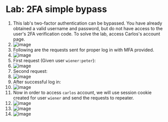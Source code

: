# Lab: 2FA simple bypass

1.  This lab's two-factor authentication can be bypassed. You have already obtained a valid username and password, but do not have access to the user's 2FA verification code. To solve the lab, access Carlos's account page.
2.  ![image](https://github.com/Lord-Edward/Web-Security-Academy-Learning-Paths/assets/117797209/1fb19695-1774-4dae-bf5a-83b9281bc777)
3.  Following are the requests sent for proper log in with MFA provided.
4.  ![image](https://github.com/Lord-Edward/Web-Security-Academy-Learning-Paths/assets/117797209/89a184c1-7902-42fc-a439-4b9d886e3801)
5.  First request (Given user `wiener:peter`):
6.  ![image](https://github.com/Lord-Edward/Web-Security-Academy-Learning-Paths/assets/117797209/1ee31ae0-791a-41cf-bd92-935f176ce797)
7.  Second request:
8.  ![image](https://github.com/Lord-Edward/Web-Security-Academy-Learning-Paths/assets/117797209/778f0c17-f33e-4327-9e50-5658c9fd3acd)
9.  After successful log in:
10.  ![image](https://github.com/Lord-Edward/Web-Security-Academy-Learning-Paths/assets/117797209/a4792dc9-423d-4abe-8ed5-3ee9b9a964b8)
11.  Now in order to access `carlos` account, we will use session cookie created for user `wiener` and send the requests to repeater.
12.  ![image](https://github.com/Lord-Edward/Web-Security-Academy-Learning-Paths/assets/117797209/828efc9f-7dec-475d-9d6e-d732d7875c80)
13.  ![image](https://github.com/Lord-Edward/Web-Security-Academy-Learning-Paths/assets/117797209/14253378-f9bd-48eb-99d7-1bb81076be3b)
14.  ![image](https://github.com/Lord-Edward/Web-Security-Academy-Learning-Paths/assets/117797209/2c072924-9cab-4bd1-b69d-7b3b3d59ed0d)







